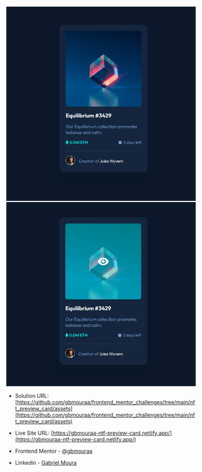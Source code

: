 ![](./assets/images/screenshots/screenshot1.png)
![](./assets/images/screenshots/screenshot2.png)

- Solution URL: [https://github.com/gbmouraa/frontend_mentor_challenges/tree/main/nft_preview_card/assets](https://github.com/gbmouraa/frontend_mentor_challenges/tree/main/nft_preview_card/assets)
- Live Site URL: [https://gbmouraa-ntf-preview-card.netlify.app/](https://gbmouraa-ntf-preview-card.netlify.app/)

- Frontend Mentor - [@gbmouraa](https://www.frontendmentor.io/profile/gbmouraa)
- Linkedin - [Gabriel Moura](https://www.linkedin.com/in/gabriel-moura-b63382161/)